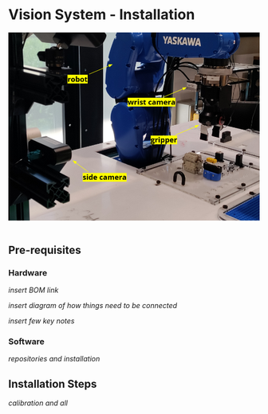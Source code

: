 # Vision System - Installation

![vision-setup](../files/vision-setup.png)

```{contents}
```

## Pre-requisites

### Hardware 

*insert BOM link*

*insert diagram of how things need to be connected*

*insert few key notes*

### Software

*repositories and installation*

## Installation Steps

*calibration and all*
